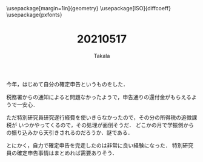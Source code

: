 ﻿---
title: 20210517
yesterday: 20210516
tomorrow: 20210518
days: 507
author: Takala
header-includes:
  - \usepackage[margin=1in]{geometry}
  - \usepackage[ISO]{diffcoeff}
  - \usepackage{pxfonts}
---


今年，はじめて自分の確定申告というものをした．


税務署からの通知によると問題なかったようで，申告通りの還付金がもらえるようで一安心．



ただ特別研究員研究遂行経費を使いきらなかったので，その分の所得税の追徴課税が
いつかやってくるので，その処理が面倒そうだ．
どこかの月で学振側からの振り込みから天引きされるのだろうか．謎である．


とにかく，自力で確定申告を完走したのは非常に良い経験になった．
特別研究員の確定申告事情はまとめれば需要ありそう．

